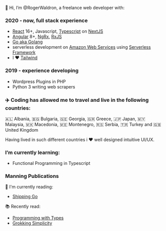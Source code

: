 👋 Hi, I’m @RogerWaldron, a freelance web developer with:

### 2020 - now, full stack experience

- [React](https://react.dev/) 16+, Javascript, [Typescript](https://www.typescriptlang.org/) on [NextJS](https://nextjs.org/)
- [Angular](https://angular.io/) 8+, [NgRx](https://ngrx.io/), [RxJS](https://rxjs.dev/)
- [Go aka Golang](https://go.dev/)
- serverless development on [Amazon Web Services](https://aws.amazon.com/) using [Serverless Framework](https://www.serverless.com/)
- I ♥️ [Tailwind](https://tailwindcss.com/)

### 2019 - experience developing

- Wordpress Plugins in PHP
- Python 3 writing web scrapers

### :airplane: Coding has allowed me to travel and live in the following countries:

:albania: Albania, :bulgaria: Bulgaria, :georgia: Georgia, :greece: Greece, :jp: Japan, :malaysia: Malaysia, :macedonia: Macedonia, :montenegro: Montenegro, :serbia: Serbia, :tr: Turkey and :gb: United Kingdom

Having lived in such different countries i ♥️ well designed intuitive UI/UX.

### I’m currently learning:

- Functional Programming in Typescript

### Manning Publications

:bookmark: I'm currently reading:

- [Shipping Go](https://www.manning.com/books/shipping-go)

:books: Recently read:

- [Programming with Types](https://www.manning.com/books/programming-with-types)
- [Grokking Simplicity](https://www.manning.com/books/grokking-simplicity)

<!---
RogerWaldron/RogerWaldron is a ✨ special ✨ repository because its `README.md` (this file) appears on your GitHub profile.
You can click the Preview link to take a look at your changes.
--->

